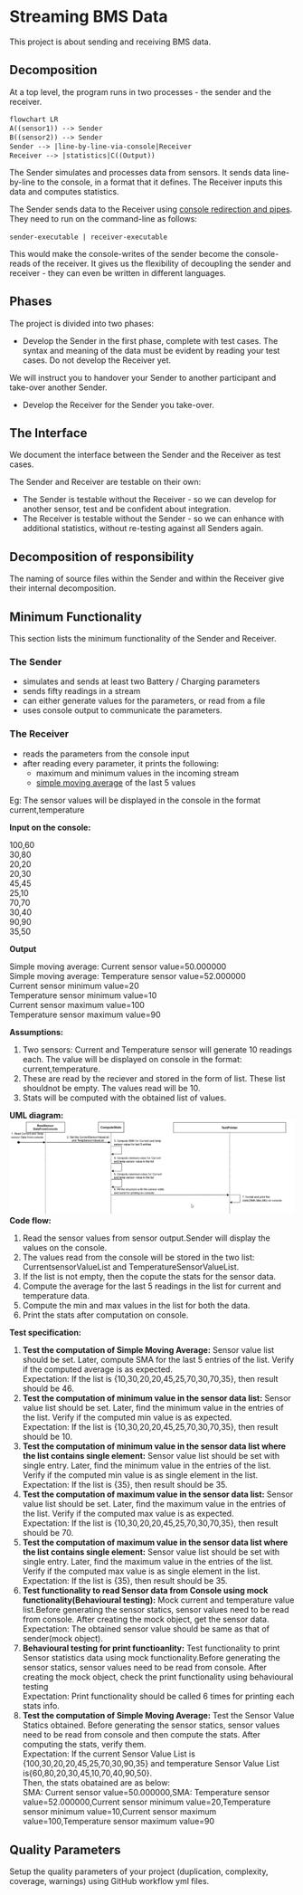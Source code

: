 # Streaming BMS Data

This project is about sending and receiving BMS data.

## Decomposition

At a top level, the program runs in two processes - the sender and the receiver.

```mermaid
flowchart LR
A((sensor1)) --> Sender
B((sensor2)) --> Sender
Sender --> |line-by-line-via-console|Receiver
Receiver --> |statistics|C((Output))
```

The Sender simulates and processes data from sensors. It sends data line-by-line to the console, in a format that it defines.
The Receiver inputs this data and computes statistics.

The Sender sends data to the Receiver using [console redirection and pipes](https://ss64.com/nt/syntax-redirection.html).
They need to run on the command-line as follows:

`sender-executable | receiver-executable`

This would make the console-writes of the sender
become the console-reads of the receiver.
It gives us the flexibility of decoupling the sender and receiver -
they can even be written in different languages.

## Phases

The project is divided into two phases:

- Develop the Sender in the first phase, complete with test cases. The syntax and meaning of the data must be evident by reading your test cases.
Do not develop the Receiver yet.

We will instruct you to handover your Sender to another participant and take-over another Sender.

- Develop the Receiver for the Sender you take-over.

## The Interface

We document the interface between the Sender and the Receiver as test cases.

The Sender and Receiver are testable on their own:

- The Sender is testable without the Receiver - so we can develop
for another sensor, test and be confident about integration.
- The Receiver is testable without the Sender - so we can enhance with additional statistics,
without re-testing against all Senders again.

## Decomposition of responsibility

The naming of source files within the Sender and within the Receiver
give their internal decomposition.

## Minimum Functionality

This section lists the minimum functionality of the Sender and Receiver.

### The Sender

- simulates and sends at least two Battery / Charging parameters
- sends fifty readings in a stream
- can either generate values for the parameters, or read from a file
- uses console output to communicate the parameters.

### The Receiver

- reads the parameters from the console input
- after reading every parameter, it prints the following:
    - maximum and minimum values in the incoming stream
    - [simple moving average](https://www.investopedia.com/terms/s/sma.asp) of the last 5 values

Eg:
The sensor values will be displayed in the console in the format current,temperature

**Input on the console:**

100,60\
30,80\
20,20\
20,30\
45,45\
25,10\
70,70\
30,40\
90,90\
35,50

 **Output**
 
Simple moving average: Current sensor value=50.000000\
Simple moving average: Temperature sensor value=52.000000\
Current sensor minimum value=20\
Temperature sensor minimum value=10\
Current sensor maximum value=100\
Temperature sensor maximum value=90


**Assumptions:**
1. Two sensors: Current and Temperature sensor will generate 10 readings each. The value will be displayed on console in the format: current,temperature.
2. These are read by the reciever and stored in the form of list. These list shouldnot be empty. The values read will be 10.
3. Stats will be computed with the obtained list of values.

**UML diagram:**
![UMLdiagram](reciver_uml_diagram.png)
**Code flow:**
1. Read the sensor values from sensor output.Sender will display the values on the console.
2. The values read from the console will be stored in the two list: CurrentsensorValueList and TemperatureSensorValueList.
3. If the list is not empty, then the copute the stats for the sensor data.
4. Compute the average for the last 5 readings in the list for current and temperature data.
5. Compute the min and max values in the list for both the data.
6. Print the stats after computation on console.

**Test specification:**
  1. **Test the computation of Simple Moving Average:**
     Sensor value list should be set. Later, compute SMA for the last 5 entries of the list. Verify if the computed average is as expected.\
     Expectation: If the list is {10,30,20,20,45,25,70,30,70,35}, then result should be 46.
  2. **Test the computation of minimum value in the sensor data list:**
     Sensor value list should be set. Later, find the minimum value in the entries of the list. Verify if the computed min value is as expected.\
     Expectation: If the list is {10,30,20,20,45,25,70,30,70,35}, then result should be 10.
  3. **Test the computation of minimum value in the sensor data list where the list contains single element:**
     Sensor value list should be set with single entry. Later, find the minimum value in the entries of the list. Verify if the computed min value is as single element in the list.\
     Expectation: If the list is {35}, then result should be 35.
  4. **Test the computation of maximum value in the sensor data list:**
     Sensor value list should be set. Later, find the maximum value in the entries of the list. Verify if the computed max value is as expected.\
     Expectation: If the list is {10,30,20,20,45,25,70,30,70,35}, then result should be 70.
  5. **Test the computation of maximum value in the sensor data list where the list contains single element:**
     Sensor value list should be set with single entry. Later, find the maximum value in the entries of the list. Verify if the computed max value is as single element in the list.\
     Expectation: If the list is {35}, then result should be 35.
  6. **Test functionality to read Sensor data from Console using mock functionality(Behavioural testing):**
     Mock current and temperature value list.Before generating the sensor statics, sensor values need to be read from console. After creating the mock object, get the sensor data.\
     Expectation: The obtained sensor value should be same as that of sender(mock object).
  7. **Behavioural testing for print functioanlity:**
     Test functionality to print Sensor statistics data using mock functionality.Before generating the sensor statics, sensor values need to be read from console. After creating the mock object, check the print functionality using behavioural testing\
     Expectation: Print functionality should be called 6 times for printing each stats info.
  8. **Test the computation of Simple Moving Average:**
     Test the Sensor Value Statics obtained. Before generating the sensor statics, sensor values need to be read from console and then compute the stats. After computing the stats, verify them.\
     Expectation: If the current Sensor Value List is {100,30,20,20,45,25,70,30,90,35} and temperature Sensor Value List is{60,80,20,30,45,10,70,40,90,50}.\
     Then, the stats obatained are as below:\
     SMA: Current sensor value=50.000000,SMA: Temperature sensor value=52.000000,Current sensor minimum value=20,Temperature sensor minimum value=10,Current sensor maximum value=100,Temperature sensor maximum value=90
     
## Quality Parameters

Setup the quality parameters of your project (duplication, complexity, coverage, warnings) using GitHub workflow yml files.
